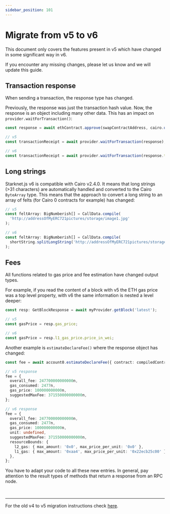```yaml
---
sidebar_position: 101
---
```


# Migrate from v5 to v6

This document only covers the features present in v5 which have changed in some significant way in v6.

If you encounter any missing changes, please let us know and we will update this guide.

## Transaction response

When sending a transaction, the response type has changed.

Previously, the response was just the transaction hash value. Now, the response is an object including many other data.
This has an impact on `provider.waitForTransaction()`:

```typescript
const response = await ethContract.approve(swapContractAddress, cairo.uint256(100000));

// v5
const transactionReceipt = await provider.waitForTransaction(response);

// v6
const transactionReceipt = await provider.waitForTransaction(response.transaction_hash);
```

## Long strings

Starknet.js v6 is compatible with Cairo v2.4.0. It means that long strings (>31 characters) are automatically handled and converted to the Cairo `ByteArray` type.
This means that the approach to convert a long string to an array of felts (for Cairo 0 contracts for example) has changed:

```typescript
// v5
const feltArray: BigNumberish[] = CallData.compile(
  'http://addressOfMyERC721pictures/storage/image1.jpg'
);

// v6
const feltArray: BigNumberish[] = CallData.compile(
  shortString.splitLongString('http://addressOfMyERC721pictures/storage/image1.jpg')
);
```

## Fees

All functions related to gas price and fee estimation have changed output types.

For example, if you read the content of a block with v5 the ETH gas price was a top level property, with v6 the same information is nested a level deeper:

```typescript
const resp: GetBlockResponse = await myProvider.getBlock('latest');

// v5
const gasPrice = resp.gas_price;

// v6
const gasPrice = resp.l1_gas_price.price_in_wei;
```

Another example is `estimateDeclareFee()` where the response object has changed:

```typescript
const fee = await account0.estimateDeclareFee({ contract: compiledContract });

// v5 response
fee = {
  overall_fee: 247700000000000n,
  gas_consumed: 2477n,
  gas_price: 100000000000n,
  suggestedMaxFee: 371550000000000n,
};

// v6 response
fee = {
  overall_fee: 247700000000000n,
  gas_consumed: 2477n,
  gas_price: 100000000000n,
  unit: undefined,
  suggestedMaxFee: 371550000000000n,
  resourceBounds: {
    l2_gas: { max_amount: '0x0', max_price_per_unit: '0x0' },
    l1_gas: { max_amount: '0xaa4', max_price_per_unit: '0x22ecb25c00' },
  },
};
```

You have to adapt your code to all these new entries.
In general, pay attention to the result types of methods that return a response from an RPC node.

<br/>
<hr/>

For the old v4 to v5 migration instructions check [here](./migrate_v4).
